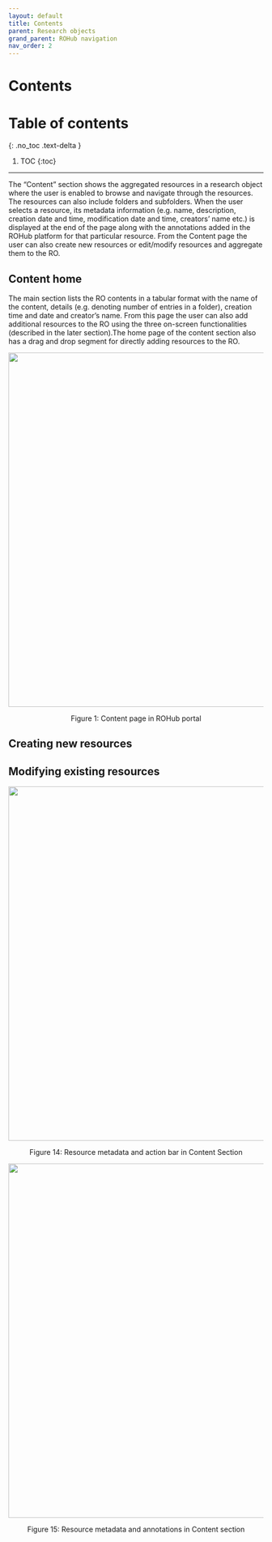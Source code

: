 ```yaml
---
layout: default
title: Contents
parent: Research objects
grand_parent: ROHub navigation
nav_order: 2
---
```


# Contents

# Table of contents
{: .no_toc .text-delta }

1. TOC
{:toc}

---


The “Content” section shows the aggregated resources in a research object where the user is enabled to browse and navigate through the resources. The resources can also include folders and subfolders. When the user selects a resource, its metadata information (e.g. name, description, creation date and time, modification date and time, creators’ name etc.) is displayed at the end of the page along with the annotations added in the ROHub platform for that particular resource. From the Content page the user can also create new resources or edit/modify resources and aggregate them to the RO.

## Content home
The main section lists the RO contents in a tabular format with the name of the content, details (e.g. denoting number of entries in a folder), creation time and date and creator’s name. From this page the user can also add additional resources to the RO using the three on-screen functionalities (described in the later section).The home page of the content section also has a drag and drop segment for directly adding resources to the RO.


<p align="center"> <img src="https://box.psnc.pl/f/3b9bfcf411/?raw=1" width="700"> </p>
<div align="center"> Figure 1: Content page in ROHub portal </div>

## Creating new resources

## Modifying existing resources


<p align="center"> <img src="https://box.psnc.pl/f/ff5dd2833b/?raw=1" width="700"> </p>
<div align="center"> Figure 14: Resource metadata and action bar in Content Section </div>


<p align="center"> <img src="https://box.psnc.pl/f/8be0e6696c/?raw=1" width="700"> </p>
<div align="center"> Figure 15: Resource metadata and annotations in Content section </div>
